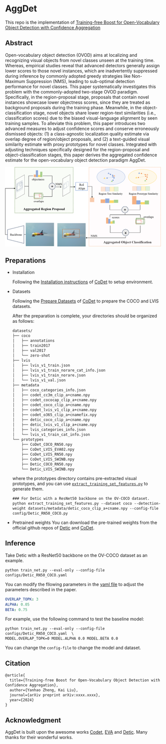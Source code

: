 # AggDet
This repo is the implementation of [Training-free Boost for Open-Vocabulary Object Detection with Confidence Aggregation]()

## Abstract
Open-vocabulary object detection (OVOD) aims at localizing and recognizing visual objects from novel classes unseen at the training time.
Whereas, empirical studies reveal that advanced detectors generally assign lower scores to those novel instances, which are inadvertently suppressed during inference by commonly adopted greedy strategies like Non-Maximum Suppression (NMS), leading to sub-optimal detection performance for novel classes. 
This paper systematically investigates this problem with the commonly-adopted two-stage OVOD paradigm.
Specifically, in the region-proposal stage, proposals that contain novel instances showcase lower objectness scores, since they are treated as background proposals during the training phase.
Meanwhile, in the object-classification stage, novel objects share lower region-text similarities (i.e., classification scores) due to the biased visual-language alignment by seen training samples.
To alleviate this problem, this paper introduces two advanced measures to adjust confidence scores and conserve erroneously dismissed objects: (1) a class-agnostic localization quality estimate via overlap degree of region/object proposals, and (2) a text-guided visual similarity estimate with proxy prototypes for novel classes.
Integrated with adjusting techniques specifically designed for the region-proposal and object-classification stages, this paper derives the aggregated confidence estimate for the open-vocabulary object detection paradigm AggDet.

![framewroks](./assets/framework.png)

## Preparations
- Installation

    Following the [Installation instructions](https://github.com/CVMI-Lab/CoDet/blob/main/README.md#installation) of [CoDet](https://github.com/CVMI-Lab/CoDet) to setup environment.

- Datasets

    Following the [Prepare Datasets](https://github.com/CVMI-Lab/CoDet?tab=readme-ov-file#prepare-datasets) of [CoDet](https://github.com/CVMI-Lab/CoDet) to prepare the COCO and LVIS datasets.

    After the preparation is complete, your directories should be organized as follows:
    ```
    datasets/
    ├── coco
    │   ├── annotations
    │   ├── train2017
    │   ├── val2017
    │   └── zero-shot
    ├── lvis
    │   ├── lvis_v1_train.json
    │   ├── lvis_v1_train_norare_cat_info.json
    │   ├── lvis_v1_train_norare.json
    │   └── lvis_v1_val.json
    ├── metadata
    │   ├── coco_categories_info.json
    │   ├── codet_cc3m_clip_a+cname.npy
    │   ├── codet_cococap_clip_a+cname.npy
    │   ├── codet_coco_clip_a+cname.npy
    │   ├── codet_lvis_v1_clip_a+cname.npy
    │   ├── codet_o365_clip_a+cnamefix.npy
    │   ├── detic_coco_clip_a+cname.npy
    │   ├── detic_lvis_v1_clip_a+cname.npy
    │   ├── lvis_categories_info.json
    │   └── lvis_v1_train_cat_info.json
    └── prototypes
        ├── CoDet_COCO_RN50.npy
        ├── CoDet_LVIS_EVA02.npy
        ├── CoDet_LVIS_RN50.npy
        ├── CoDet_LVIS_SWINB.npy
        ├── Detic_COCO_RN50.npy
        └── Detic_LVIS_SWINB.npy
    ```
    where the prototypes directory contains pre-extracted visual prototypes, and you can use [`extract_training_set_features.py`](./extract_training_set_features.py) to generate them.
    ```shell
    ### For Detic with a ResNet50 backbone on the OV-COCO dataset.
    python extract_training_set_features.py --dataset coco --detection-weight datasets/metadata/detic_coco_clip_a+cname.npy --config-file config/Detic_RN50_COCO.py
    ```

- Pretrained weights
  You can download the pre-trained weights from the official github repos of [Detic](https://github.com/facebookresearch/Detic/blob/main/docs/MODEL_ZOO.md) and [CoDet](https://github.com/CVMI-Lab/CoDet?tab=readme-ov-file#model-zoo).

## Inference
Take Detic with a ResNet50 backbone on the OV-COCO dataset as an example.
```shell
python train_net.py --eval-only --config-file configs/Detic_RN50_COCO.yaml
```

You can modify the fllowing parameters in the [yaml file](./configs/Detic_RN50_COCO.yaml#L456) to adjust the parameters described in the paper.
```yaml
OVERLAP_TOPK: 3
ALPHA: 0.05
BETA: 0.75
```
For example, use the following command to test the baseline model:
```shell
python train_net.py --eval-only --config-file configs/Detic_RN50_COCO.yaml  \
MODEL.OVERLAP_TOPK=0 MODEL.ALPHA 0.0 MODEL.BETA 0.0
```

You can change the `config-file` to change the model and dataset.

## Citation
```
@article{
  title={Training-free Boost for Open-Vocabulary Object Detection with Confidence Aggregation},
  author={Yanhao Zheng, Kai Liu},
  journal={arXiv preprint arXiv:xxxx.xxxx},
  year={2024}
}
```

## Acknowledgment
AggDet is built upon the awesome works [Codet](https://github.com/CVMI-Lab/CoDet), [EVA](https://github.com/baaivision/EVA/tree/master) and [Detic](https://github.com/facebookresearch/Detic). Many thanks for their wonderful works. 
